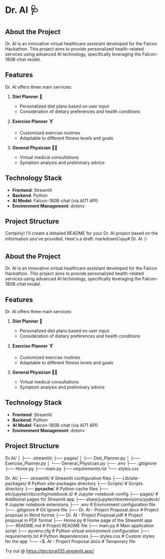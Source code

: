 # Dr. AI 🩺

## About the Project

Dr. AI is an innovative virtual healthcare assistant developed for the Falcon Hackathon. This project aims to provide personalized health-related services using advanced AI technology, specifically leveraging the Falcon-180B-chat model.

## Features

Dr. AI offers three main services:

1. **Diet Planner** 🍎
   - Personalized diet plans based on user input
   - Consideration of dietary preferences and health conditions

2. **Exercise Planner** 🏋️
   - Customized exercise routines
   - Adaptable to different fitness levels and goals

3. **General Physician** 👨‍⚕️
   - Virtual medical consultations
   - Symptom analysis and preliminary advice

## Technology Stack

- **Frontend**: Streamlit
- **Backend**: Python
- **AI Model**: Falcon-180B-chat (via AI71 API)
- **Environment Management**: dotenv

## Project Structure
Certainly! I'll create a detailed README for your Dr. AI project based on the information you've provided. Here's a draft:
markdownCopy# Dr. AI 🩺

## About the Project

Dr. AI is an innovative virtual healthcare assistant developed for the Falcon Hackathon. This project aims to provide personalized health-related services using advanced AI technology, specifically leveraging the Falcon-180B-chat model.

## Features

Dr. AI offers three main services:

1. **Diet Planner** 🍎
   - Personalized diet plans based on user input
   - Consideration of dietary preferences and health conditions

2. **Exercise Planner** 🏋️
   - Customized exercise routines
   - Adaptable to different fitness levels and goals

3. **General Physician** 👨‍⚕️
   - Virtual medical consultations
   - Symptom analysis and preliminary advice

## Technology Stack

- **Frontend**: Streamlit
- **Backend**: Python
- **AI Model**: Falcon-180B-chat (via AI71 API)
- **Environment Management**: dotenv

## Project Structure
Dr.AI/
│
├── .streamlit/
├── pages/
│   ├── Diet_Planner.py
│   ├── Exercise_Planner.py
│   └── General_Physician.py
├── .env
├── .gitignore
├── Home.py
├── main.py
├── requirements.txt
└── styles.css

Dr. AI/
├── .streamlit/                      # Streamlit configuration files
├── Lib/site-packages/               # Python site-packages directory
├── Scripts/                         # Scripts directory
├── __pycache__/                     # Python cache files
├── etc/jupyter/nbconfig/notebook.d/ # Jupyter notebook config
├── pages/                           # Additional pages for Streamlit app
├── share/jupyter/nbextensions/pydeck/ # Jupyter notebook extensions
├── .env                             # Environment configuration file
├── .gitignore                       # Git ignore file
├── Dr. AI - Project Proposal.docx   # Project proposal in Word format
├── Dr. AI - Project Proposal.pdf    # Project proposal in PDF format
├── Home.py                          # Home page of the Streamlit app
├── README.md                        # Project README file
├── main.py                          # Main application script
├── pyvenv.cfg                       # Python virtual environment configuration
├── requirements.txt                 # Python dependencies
├── styles.css                       # Custom styles for the app
└── ~$. AI - Project Proposal.docx   # Temporary file


Try out @ https://doctorai135.streamlit.app/
